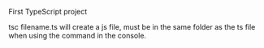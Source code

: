 First TypeScript project 

tsc filename.ts will create a js file, must be in the same folder as the ts file when using the command in the console. 